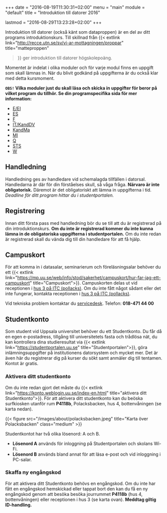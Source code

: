 +++
date = "2016-08-19T11:30:31+02:00"
menu = "main"
module = "default"
title = "Introduktion till datorer 2016"

lastmod = "2016-08-29T13:23:28+02:00"
+++

Introduktion till datorer (också känt som dataproppen) är en del av ditt
programs introduktionskurs. Till skillnad från {{< extlink
link="http://recce.utn.se/sv/vi-ar-mottagningen/proppar" title="matteproppen"
>}} ger introduktion till datorer högskolepoäng.

Momentet är indelat i olika moduler och för varje modul finns en uppgift som
skall lämnas in. När du blivit godkänd på uppgifterna är du också klar med
detta kursmoment.

**`OBS!` Vilka moduler just du skall läsa och skicka in uppgifter för beror på
vilket program du tillhör. Se din programspecifika sida för mer information:**

- [E/EI](/programsida/e-ei)
- [ES](/programsida/es)
- [F](/programsida/f)
- [IT/KandDV](/programsida/it-kanddv)
- [KandMa](/programsida/kandma)
- [MI](/programsida/mi)
- [Q](/programsida/q)
- [STS](/programsida/sts)
- [W](/programsida/w)

## Handledning
Handledning ges av handledare vid schemalagda tillfällen i datorsal. Handledarna
är där för din förståelses skull, så våga fråga. **Närvaro är inte
obligatorisk.** Däremot är det obligatoriskt att lämna in uppgifterna i tid.
*Deadline för ditt program hittar du i studentportalen.*

## Registrering
Innan ditt första pass med handledning bör du se till att du är registrerad på
din introduktionskurs. **Om du inte är registrerad kommer du inte kunna lämna in de
obligatoriska uppgifterna i studentportalen.** Om du inte redan är registrerad
skall du vända dig till din handledare för att få hjälp.

## Campuskort
För att komma in i datasalar, seminarierum och föreläsningsalar behöver du ett
{{< extlink link="https://mp.uu.se/web/info/stod/sakerhet/campuskort/hur-far-jag-ett-campuskort"
title="Campuskort">}}. Campuskorten delas ut vid receptionen i [hus 3 på ITC
(pollacks)](#aktivera-ditt-studentkonto). Om du inte fått något sådant eller
det inte fungerar, kontakta receptionen i
[hus 3 på ITC (pollacks)](#aktivera-ditt-studentkonto).

Vid tekniska problem kontaktar du [servicedesk](mailto:servicedesk@uu.se?subject=Campuskort).
Telefon: **018-471 44 00**

## Studentkonto
Som student vid Uppsala universitet behöver du ett Studentkonto. Du får då en
egen e-postadress, tillgång till universitetets fasta och trådlösa nät, du kan
kontrollera dina studieresultat via
{{< extlink link="https://studentportalen.uu.se" title="Studentportalen">}},
göra inlämningsuppgifter på institutionens datorsystem och mycket mer.
Det är även här du registrerar dig på kurser du sökt samt anmäler dig till
tentamen. Kontot är gratis.

### Aktivera ditt studentkonto
Om du inte redan gjort det måste du
{{< extlink link="https://konto.weblogin.uu.se/index-en.html"
title="aktivera ditt Studentkonto">}}. För att aktivera ditt studentkonto kan
du beöska surfkiosken utanför rum **P4118b**, Polacksbacken, hus 4,
bottenvåningen (se karta nedan). 

{{< figure src="/images/about/polacksbacken.jpeg"
title="Karta över Polacksbacken" class="medium" >}}

Studentkontot har två olika lösenord: A och B. 

- **Lösenord A** används för inloggning på Studentportalen och skolans Wi-Fi.
- **Lösenord B** används bland annat för att läsa e-post och vid inloggning
  i PC-salar.

### Skaffa ny engångskod
För att aktivera ditt Studentkonto behövs en engångskod. Om du inte har fått
en engångskod hemskickad eller tappat bort den kan du få en ny engångskod genom
att besöka besöka jourrummet **P4118b** (hus 4, bottenvåningen) eller
receptionen i hus 3 (se karta ovan). **Meddtag giltig ID-handling.**
